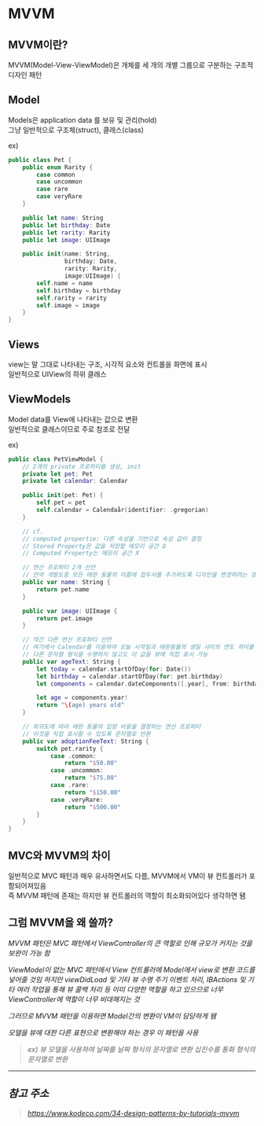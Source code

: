 # MVVM

## MVVM이란?

MVVM(Model-View-ViewModel)은 개체를 세 개의 개별 그룹으로 구분하는 구조적 디자인 패턴
<br/>

## Model

Models은 application data 를 보유 및 관리(hold)
<br/>
그냥 일반적으로 구조체(struct), 클래스(class)
<br/>

ex)

```swift
public class Pet {
    public enum Rarity {
        case common
        case uncommon
        case rare
        case veryRare
    }

    public let name: String
    public let birthday: Date
    public let rarity: Rarity
    public let image: UIImage

    public init(name: String,
                birthday: Date,
                rarity: Rarity,
                image:UIImage) {
        self.name = name
        self.birthday = birthday
        self.rarity = rarity
        self.image = image
    }
}
```

## Views

view는 말 그대로 나타내는 구조, 시각적 요소와 컨트롤을 화면에 표시
<br/>
일반적으로 UIView의 하위 클래스
<br/>

## ViewModels

Model data를 View에 나타내는 값으로 변환
<br/>
일반적으로 클래스이므로 주로 참조로 전달
<br/>

ex)

```swift
public class PetViewModel {
    // 2개의 private 프로퍼티를 생성, init
    private let pet: Pet
    private let calendar: Calendar

    public init(pet: Pet) {
        self.pet = pet
        self.calendar = Calendaår(identifier: .gregorian)
    }

    // cf.
    // computed propertie: 다른 속성을 기반으로 속성 값이 결정
    // Stored Property은 값을 저장할 메모리 공간 O
    // Computed Property는 메모리 공간 X

    // 연산 프로퍼티 2개 선언
    // 만약 개발도중 모든 애완 동물의 이름에 접두사를 추가하도록 디자인을 변경하려는 경우 여기에서 이름을 수정하여 쉽게 변경 가능
    public var name: String {
        return pet.name
    }

    public var image: UIImage {
        return pet.image
    }

    // 약간 다른 연산 프로퍼티 선언
    // 여기에서 Calendar를 이용하여 오늘 시작일과 애완동물의 생일 사이의 연도 차이를 계산하고 "연령"이 뒤에 오는 문자열로 반환하는 프로퍼티를 선언해줌
    // 다른 문자열 형식을 수행하지 않고도 이 값을 뷰에 직접 표시 가능
    public var ageText: String {
        let today = calendar.startOfDay(for: Date())
        let birthday = calendar.startOfDay(for: pet.birthday)
        let components = calendar.dateComponents([.year], from: birthday, to: today)

        let age = components.year!
        return "\(age) years old"
    }

    // 희귀도에 따라 애완 동물의 입양 비용을 결정하는 연산 프로퍼티
    // 이것을 직접 표시할 수 있도록 문자열로 반환
    public var adoptionFeeText: String {
        switch pet.rarity {
            case .common:
                return "$50.00"
            case .uncommon:
                return "$75.00"
            case .rare:
                return "$150.00"
            case .veryRare:
                return "$500.00"
        }
    }
}
```

## MVC와 MVVM의 차이

일반적으로 MVC 패턴과 매우 유사하면서도 다름, MVVM에서 VM이 뷰 컨트롤러가 포함되어져있음
<br/>
즉 MVVM 패턴에 존재는 하지만 뷰 컨트롤러의 역할이 최소화되어있다 생각하면 됌
<br/>

## 그럼 MVVM을 왜 쓸까?

<em> MVVM 패턴은 MVC 패턴에서 ViewController의 큰 역할로 인해 규모가 커지는 것을 보완이 가능 함
<br/>

ViewModel이 없는 MVC 패턴에서 View 컨트롤러에 Model에서 view로 변환 코드를 넣어줄 것임 하지만 viewDidLoad 및 기타 뷰 수명 주기 이벤트 처리, IBActions 및 기타 여러 작업을 통해 뷰 콜백 처리 등 이미 다양한 역할을 하고 있으므로 너무 ViewController에 역할이 너무 비대해지는 것
<br/>

그러므로 MVVM 패턴을 이용하면 Model간의 변환이 VM이 담당하게 됌
<br/>

모델을 뷰에 대한 다른 표현으로 변환해야 하는 경우 이 패턴을 사용
<br/>

> ex) 뷰 모델을 사용하여 날짜를 날짜 형식의 문자열로 변환
> 십진수를 통화 형식의 문자열로 변환

---

## 참고 주소

> https://www.kodeco.com/34-design-patterns-by-tutorials-mvvm
